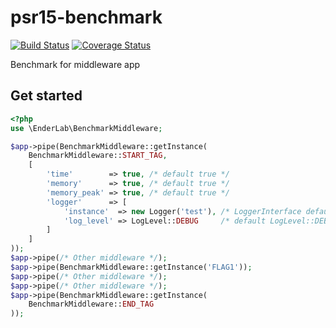 # psr15-benchmark

[![Build Status](https://travis-ci.org/ender9108/psr15-benchmark.svg?branch=master)](https://travis-ci.org/ender9108/psr15-bencmark)
[![Coverage Status](https://coveralls.io/repos/github/ender9108/psr15-bencmark/badge.svg?branch=master)](https://coveralls.io/github/ender9108/psr15-bencmark?branch=master)

Benchmark for middleware app

## Get started

```php
<?php
use \EnderLab\BenchmarkMiddleware;

$app->pipe(BenchmarkMiddleware::getInstance(
    BenchmarkMiddleware::START_TAG,
    [
        'time'        => true, /* default true */ 
        'memory'      => true, /* default true */
        'memory_peak' => true, /* default true */
        'logger'      => [
            'instance'  => new Logger('test'), /* LoggerInterface default null */
            'log_level' => LogLevel::DEBUG     /* default LogLevel::DEBUG */
        ]
    ]
));
$app->pipe(/* Other middleware */);
$app->pipe(BenchmarkMiddleware::getInstance('FLAG1'));
$app->pipe(/* Other middleware */);
$app->pipe(/* Other middleware */);
$app->pipe(BenchmarkMiddleware::getInstance(
    BenchmarkMiddleware::END_TAG
));
```